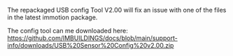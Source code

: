 The repackaged USB config Tool V2.00 will fix an issue with one of the files in the latest immotion package.

The config tool can me downloaded here: 
https://github.com/IMBUILDINGS/docs/blob/main/support-info/downloads/USB%20Sensor%20Config%20v2.00.zip
